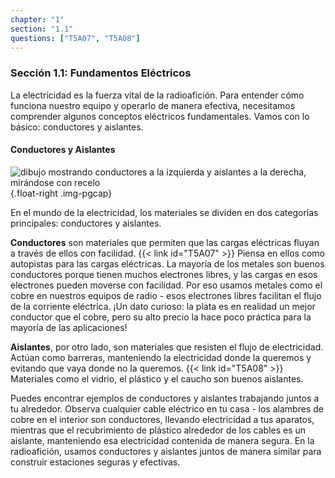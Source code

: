 ```yaml
---
chapter: "1"
section: "1.1"
questions: ["T5A07", "T5A08"]
---
```


### Sección 1.1: Fundamentos Eléctricos

La electricidad es la fuerza vital de la radioafición. Para entender cómo funciona nuestro equipo y operarlo de manera efectiva, necesitamos comprender algunos conceptos eléctricos fundamentales. Vamos con lo básico: conductores y aislantes.

#### Conductores y Aislantes

![dibujo mostrando conductores a la izquierda y aislantes a la derecha, mirándose con recelo](/images/illus/conductors-insulators-color-es.svg)
{.float-right .img-pgcap}

En el mundo de la electricidad, los materiales se dividen en dos categorías principales: conductores y aislantes.

**Conductores** son materiales que permiten que las cargas eléctricas fluyan a través de ellos con facilidad. {{< link id="T5A07" >}} Piensa en ellos como autopistas para las cargas eléctricas. La mayoría de los metales son buenos conductores porque tienen muchos electrones libres, y las cargas en esos electrones pueden moverse con facilidad. Por eso usamos metales como el cobre en nuestros equipos de radio - esos electrones libres facilitan el flujo de la corriente eléctrica. ¡Un dato curioso: la plata es en realidad un mejor conductor que el cobre, pero su alto precio la hace poco práctica para la mayoría de las aplicaciones!

**Aislantes**, por otro lado, son materiales que resisten el flujo de electricidad. Actúan como barreras, manteniendo la electricidad donde la queremos y evitando que vaya donde no la queremos. {{< link id="T5A08" >}} Materiales como el vidrio, el plástico y el caucho son buenos aislantes.

Puedes encontrar ejemplos de conductores y aislantes trabajando juntos a tu alrededor. Observa cualquier cable eléctrico en tu casa - los alambres de cobre en el interior son conductores, llevando electricidad a tus aparatos, mientras que el recubrimiento de plástico alrededor de los cables es un aislante, manteniendo esa electricidad contenida de manera segura. En la radioafición, usamos conductores y aislantes juntos de manera similar para construir estaciones seguras y efectivas.
